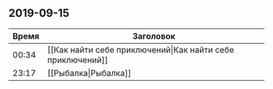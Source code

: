 ## 2019-09-15
| Время | Заголовок |
| --- | --- |
| 00:34 | [[Как найти себе приключений\|Как найти себе приключений]] |
| 23:17 | [[Рыбалка\|Рыбалка]] |
